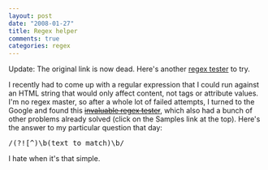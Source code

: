 ```yaml
--- 
layout: post
date: "2008-01-27"
title: Regex helper
comments: true
categories: regex
---
```


Update: The original link is now dead. Here's another <a href="http://bit.ly/2K8TKT">regex tester</a> to try.

I recently had to come up with a regular expression that I could run against an HTML string that would only affect content, not tags or attribute values. I'm no regex master, so after a whole lot of failed attempts, I turned to the Google and found this <a href="http://nancywalshee03.freehostia.com/regextester/regex_tester.php?seeSaved=uo23fkfh"><del datetime="2009-03-03T23:46:38+00:00">invaluable regex tester</del></a>, which also had a bunch of other problems already solved (click on the Samples link at the top). Here's the answer to my particular question that day:

<div class="CodeRay">
  <div class="code"><pre>/(?![^)\b(text_to_match)\b/</pre></div>
</div>


I hate when it's that simple.
